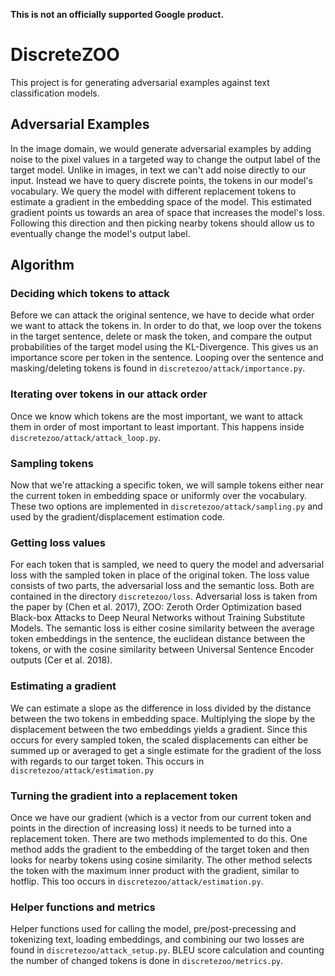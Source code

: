 **This is not an officially supported Google product.**

# DiscreteZOO

This project is for generating adversarial examples against text classification
models.

## Adversarial Examples

In the image domain, we would generate adversarial examples by adding noise to
the pixel values in a targeted way to change the output label of the target
model. Unlike in images, in text we can't add noise directly to our input.
Instead we have to query discrete points, the tokens in our model's vocabulary.
We query the model with different replacement tokens to estimate a gradient in
the embedding space of the model. This estimated gradient points us towards an
area of space that increases the model's loss. Following this direction and then picking nearby tokens should allow us to eventually change the model's output
label.

## Algorithm

### Deciding which tokens to attack

Before we can attack the original sentence, we have to decide what order we want
to attack the tokens in. In order to do that, we loop over the tokens in the
target sentence, delete or mask the token, and compare the output probabilities
of the target model using the KL-Divergence. This gives us an importance score
per token in the sentence. Looping over the sentence and masking/deleting tokens
is found in `discretezoo/attack/importance.py`.

### Iterating over tokens in our attack order

Once we know which tokens are the most important, we want to attack them in
order of most important to least important. This happens inside
`discretezoo/attack/attack_loop.py`.

### Sampling tokens

Now that we're attacking a specific token, we will sample tokens either near
the current token in embedding space or uniformly over the vocabulary. These
two options are implemented in `discretezoo/attack/sampling.py` and used by the
gradient/displacement estimation code.

### Getting loss values

For each token that is sampled, we need to query the model and adversarial loss
with the sampled token in place of the original token. The loss value consists
of two parts, the adversarial loss and the semantic loss. Both are contained
in the directory `discretezoo/loss`. Adversarial loss is taken from the paper by
(Chen et al. 2017), ZOO: Zeroth Order Optimization based Black-box Attacks to
Deep Neural Networks without Training Substitute Models. The semantic loss is
either cosine similarity between the average token embeddings in the sentence,
the euclidean distance between the tokens, or with the cosine similarity between
Universal Sentence Encoder outputs (Cer et al. 2018).

### Estimating a gradient

We can estimate a slope as the difference in loss divided by the distance
between the two tokens in embedding space. Multiplying the slope by the
displacement between the two embeddings yields a gradient. Since this occurs for
every sampled token, the scaled displacements can either be summed up or
averaged to get a single estimate for the gradient of the loss with regards to
our target token. This occurs in `discretezoo/attack/estimation.py`

### Turning the gradient into a replacement token

Once we have our gradient (which is a vector from our current token and points
in the direction of increasing loss) it needs to be turned into a replacement
token. There are two methods implemented to do this. One method adds the
gradient to the embedding of the target token and then looks for nearby tokens
using cosine similarity. The other method selects the token with the maximum
inner product with the gradient, similar to hotflip. This too occurs in
`discretezoo/attack/estimation.py`.

### Helper functions and metrics

Helper functions used for calling the model, pre/post-precessing and tokenizing
text, loading embeddings, and combining our two losses are found in
`discretezoo/attack_setup.py`. BLEU score calculation and counting the number
of changed tokens is done in `discretezoo/metrics.py`.
